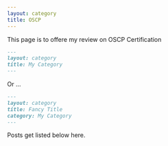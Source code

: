 ```yaml
---
layout: category
title: OSCP
---
```


This page is to offere my review on OSCP Certification

```md
---
layout: category
title: My Category
---
```

Or ...

```md
---
layout: category
title: Fancy Title
category: My Category
---
```

Posts get listed below here.
